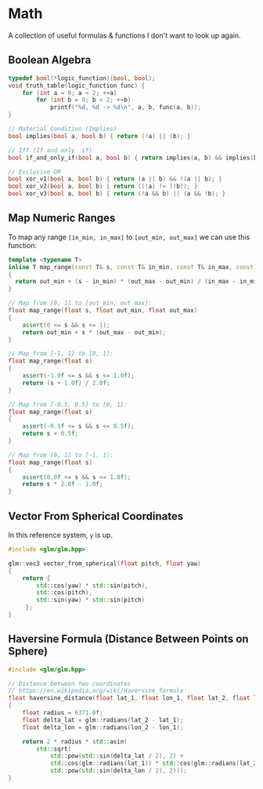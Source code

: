 # Math

A collection of useful formulas & functions I don't want to look up again.

## Boolean Algebra

```cpp
typedef bool(*logic_function)(bool, bool);
void truth_table(logic_function func) {
    for (int a = 0; a < 2; ++a) 
        for (int b = 0; b < 2; ++b) 
            printf("%d, %d -> %d\n", a, b, func(a, b));
}

// Material Condition (Implies)
bool implies(bool a, bool b) { return (!a) || (b); }

// Iff (If and only  if)
bool if_and_only_if(bool a, bool b) { return implies(a, b) && implies(b, a); }

// Exclusive OR
bool xor_v1(bool a, bool b) { return (a || b) && !(a || b); }
bool xor_v2(bool a, bool b) { return ((!a) != (!b)); }
bool xor_v3(bool a, bool b) { return (!a && b) || (a && !b); }
```

## Map Numeric Ranges 

To map any range `[in_min, in_max]` to `[out_min, out_max]` we can use this function:

```cpp
template <typename T>
inline T map_range(const T& s, const T& in_min, const T& in_max, const T& out_min, const T& out_max)
{
  return out_min + (s - in_min) * (out_max - out_min) / (in_max - in_min);
}

// Map from [0, 1] to [out_min, out_max]:
float map_range(float s, float out_min, float out_max)
{
    assert(0 <= s && s <= 1);
    return out_min + s * (out_max - out_min);
}

// Map from [-1, 1] to [0, 1]:
float map_range(float s)
{
    assert(-1.0f <= s && s <= 1.0f);
    return (s + 1.0f) / 2.0f;
}

// Map from [-0.5, 0.5] to [0, 1]:
float map_range(float s)
{
    assert(-0.5f <= s && s <= 0.5f);
    return s + 0.5f;
}

// Map from [0, 1] to [-1, 1]:
float map_range(float s)
{
    assert(0.0f <= s && s <= 1.0f);
    return s * 2.0f - 1.0f;
}
```

## Vector From Spherical Coordinates

In this reference system, `y` is up.

```cpp
#include <glm/glm.hpp>

glm::vec3 vector_from_spherical(float pitch, float yaw)
{
    return {
        std::cos(yaw) * std::sin(pitch),
        std::cos(pitch),
        std::sin(yaw) * std::sin(pitch)
     };
}
```

## Haversine Formula (Distance Between Points on Sphere)

```cpp
#include <glm/glm.hpp>

// Distance between two coordinates
// https://en.wikipedia.org/wiki/Haversine_formula
float haversine_distance(float lat_1, float lon_1, float lat_2, float lon_2)
{
    float radius = 6371.0f;
    float delta_lat = glm::radians(lat_2 - lat_1);
    float delta_lon = glm::radians(lon_2 - lon_1);

    return 2 * radius * std::asin(
        std::sqrt(
            std::pow(std::sin(delta_lat / 2), 2) +
            std::cos(glm::radians(lat_1)) * std::cos(glm::radians(lat_2))  * 
            std::pow(std::sin(delta_lon / 2), 2)));
}
```


